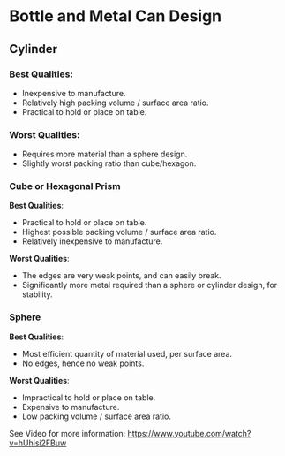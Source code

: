 # Bottle and Metal Can Design

## Cylinder

### Best Qualities:

* Inexpensive to manufacture.
* Relatively high packing volume / surface area ratio.
* Practical to hold or place on table.

### Worst Qualities:

* Requires more material than a sphere design.
* Slightly worst packing ratio than cube/hexagon.

### Cube or Hexagonal Prism

**Best Qualities**: 

* Practical to hold or place on table.
* Highest possible packing volume / surface area ratio.
* Relatively inexpensive to manufacture.

**Worst Qualities**: 

* The edges are very weak points, and can easily break.
* Significantly more metal required than a sphere or cylinder design, for stability.

### Sphere

**Best Qualities**: 

* Most efficient quantity of material used, per surface area.
* No edges, hence no weak points.

**Worst Qualities**: 

* Impractical to hold or place on table.
* Expensive to manufacture.
* Low packing volume / surface area ratio.

See Video for more information: https://www.youtube.com/watch?v=hUhisi2FBuw

